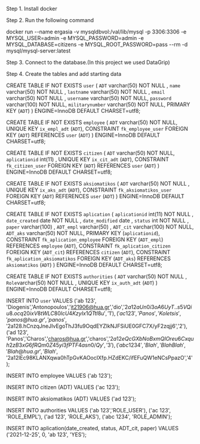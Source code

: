 Step 1.
Install docker

Step 2.
Run the following command

docker run --name ergasia -v mysqldbvol:/val/lib/mysql -p 3306:3306 -e MYSQL_USER=admin -e MYSQL_PASSWORD=admin -e MYSQL_DATABASE=citizens -e MYSQL_ROOT_PASSWORD=pass --rm -d mysql/mysql-server:latest

Step 3.
Connect to the database.(In this project we used DataGrip)

Step 4.
Create the tables and add starting data

CREATE TABLE IF NOT EXISTS `user` (
`ADT` varchar(50) NOT NULL ,
`name` varchar(50) NOT NULL ,
`lastname` varchar(50) NOT NULL ,
`email` varchar(50) NOT NULL ,
`username` varchar(50) NOT NULL,
`password` varchar(100) NOT NULL,
`militarynumber` varchar(50) NOT NULL,
PRIMARY KEY (`ADT`)
) ENGINE=InnoDB DEFAULT CHARSET=utf8;


CREATE TABLE IF NOT EXISTS `employee` (
`ADT` varchar(50) NOT NULL,
UNIQUE KEY `ix_empl_adt` (`ADT`),
CONSTRAINT `fk_employee_user` FOREIGN KEY (`ADT`) REFERENCES `user` (`ADT`)
) ENGINE=InnoDB DEFAULT CHARSET=utf8;

CREATE TABLE IF NOT EXISTS `citizen` (
`ADT` varchar(50) NOT NULL,
`aplicationid` int(11) ,
UNIQUE KEY `ix_cit_adt` (`ADT`),
CONSTRAINT `fk_citizen_user` FOREIGN KEY (`ADT`) REFERENCES `user` (`ADT`)
) ENGINE=InnoDB DEFAULT CHARSET=utf8;

CREATE TABLE IF NOT EXISTS `aksiomatikos` (
`ADT` varchar(50) NOT NULL ,
UNIQUE KEY `ix_aks_adt` (`ADT`),
CONSTRAINT `fk_aksiomatikos_user` FOREIGN KEY (`ADT`) REFERENCES `user` (`ADT`)
) ENGINE=InnoDB DEFAULT CHARSET=utf8;

CREATE TABLE IF NOT EXISTS `aplication` (
`aplicationid` int(11) NOT NULL ,
`date_created` date NOT NULL ,
`date_modified` date ,
`status` int NOT NULL ,
`paper` varchar(100)  ,
`ADT_empl` varchar(50) ,
`ADT_cit` varchar(100) NOT NULL,
`ADT_aks` varchar(50) NOT NULL,
PRIMARY KEY (`aplicationid`),
CONSTRAINT `fk_aplication_employee` FOREIGN KEY (`ADT_empl`) REFERENCES `employee` (`ADT`),
CONSTRAINT `fk_aplication_citizen` FOREIGN KEY (`ADT_cit`) REFERENCES `citizen` (`ADT`),
CONSTRAINT `fk_aplication_aksiomatikos` FOREIGN KEY (`ADT_aks`) REFERENCES `aksiomatikos` (`ADT`)
) ENGINE=InnoDB DEFAULT CHARSET=utf8;


CREATE TABLE IF NOT EXISTS `authorities` (
`ADT` varchar(50) NOT NULL ,
`Role`varchar(50) NOT NULL ,
UNIQUE KEY `ix_auth_adt` (`ADT`)
) ENGINE=InnoDB DEFAULT CHARSET=utf8;

INSERT INTO `user` VALUES
('ab 123', 'Diogenis','Antonopoulos','it21906@hua.gr','dio','$2a$12$aUn0i3oA6UyT..s5VQiu8.ocq20ixV8tWLC80lcU4KzyIx1QTtI8u','1'), 
('ac 123', 'Panos','Koletsis','panos@hua.gr','panos','$2a$12$8.hCnzqJneJIvEgoThJ3fu9OqdEYZlkNJFSiUE0GFC7X/yF2zqjj6','2'),        
('ad 123', 'Panos','Charos','charos@hua.gr','charos','$2a$12$eQcGXbNoBxmQIOreu6Cxquh2zB3xG6fRQm0Z45yi3fPTF4asn0/Qy','3'),       
('abc 1234', 'Blah','BlahBlah','Blah@hua.gr','Blah','$2a$12$lEc98KLANXqwa0hTpGvKAOocIXfp.HZdEKC/ifEFuQW1eNCsPpazO','4');         

INSERT INTO employee VALUES
('ab 123');


INSERT INTO citizen (ADT) VALUES
('ac 123');

INSERT INTO aksiomatikos (ADT) VALUES
('ad 123');

INSERT INTO authorities VALUES
('ab 123','ROLE_USER'),
('ac 123', 'ROLE_EMPL'),
('ad 123', 'ROLE_AKS'),
('abc 1234', 'ROLE_ADMIN');

INSERT INTO aplication(date_created, status, ADT_cit, paper) VALUES
('2021-12-25', 0, 'ab 123', 'YES');
